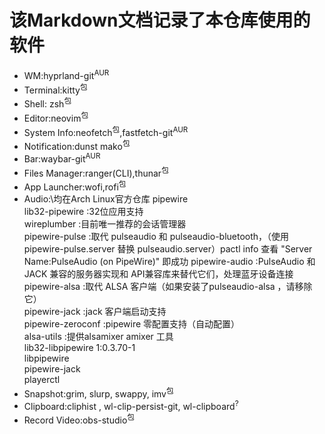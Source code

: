# 该Markdown文档记录了本仓库使用的软件
- WM:hyprland-git<sup>AUR</sup>
- Terminal:kitty<sup>包</sup>
- Shell: zsh<sup>包</sup>
- Editor:neovim<sup>包</sup>
- System Info:neofetch<sup>包</sup>,fastfetch-git<sup>AUR</sup>
- Notification:dunst mako<sup>包</sup>
- Bar:waybar-git<sup>AUR</sup>
- Files Manager:ranger(CLI),thunar<sup>包</sup>
- App Launcher:wofi,rofi<sup>包</sup>
- Audio:\均在Arch Linux官方仓库
    pipewire\
          lib32-pipewire  :32位应用支持\
          wireplumber     :目前唯一推荐的会话管理器\
          pipewire-pulse  :取代 pulseaudio 和 pulseaudio-bluetooth，（使用 pipewire-pulse.server 替换 pulseaudio.server）pactl info 查看 "Server Name:PulseAudio (on PipeWire)" 即成功
          pipewire-audio  :PulseAudio 和 JACK 兼容的服务器实现和 API兼容库来替代它们，处理蓝牙设备连接\
          pipewire-alsa   :取代 ALSA 客户端（如果安装了pulseaudio-alsa ，请移除它）\
          pipewire-jack   :jack 客户端启动支持\
          pipewire-zeroconf   :pipewire 零配置支持（自动配置）\
          alsa-utils :提供alsamixer amixer 工具\
          lib32-libpipewire 1:0.3.70-1\
          libpipewire\
          pipewire-jack\
    playerctl
- Snapshot:grim, slurp, swappy, imv<sup>包</sup>
- Clipboard:cliphist , wl-clip-persist-git, wl-clipboard<sup>?</sup>
- Record Video:obs-studio<sup>包</sup>
